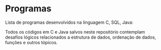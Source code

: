 # Programas

Lista de programas desenvolvidos na linguagem C, SQL, Java:

Todos os códigos em C e Java salvos neste repositório contemplam desafios lógicos relacionados a
estrutura de dados, ordenação de dados, funções e outros tópicos.

